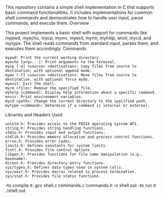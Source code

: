 This repository contains a simple shell implementation in C that supports basic command functionalities. It includes implementations for common shell commands and demonstrates how to handle user input, parse commands, and execute them.
Overview

This project implements a basic shell with support for commands like mypwd, myecho, mycp, mymv, myexit, myrm, myhelp, envir, mycd, and mytype. The shell reads commands from standard input, parses them, and executes them accordingly.
Commands

    mypwd: Print the current working directory.
    myecho [args...]: Print arguments to the terminal.
    mycp [-a] <source> <destination>: Copy files from source to destination, with optional append mode.
    mymv [-f] <source> <destination>: Move files from source to destination, with optional force mode.
    myexit: Exit the shell.
    myrm <file>: Remove the specified file.
    myhelp [command]: Display help information about a specific command.
    envir: Print environment variables.
    mycd <path>: Change the current directory to the specified path.
    mytype <command>: Determine if a command is internal or external.

Libraries and Headers Used

    unistd.h: Provides access to the POSIX operating system API.
    string.h: Provides string handling functions.
    stdio.h: Provides input and output functions.
    stdlib.h: Provides memory allocation and process control functions.
    errno.h: Provides error codes.
    limits.h: Defines constants for system limits.
    fcntl.h: Provides file control options.
    libgen.h: Provides functions for file name manipulation (e.g., basename).
    dirent.h: Provides directory entry functions.
    sys/types.h: Defines data types used in system calls.
    sys/wait.h: Provides macros related to process termination.
    sys/stat.h: Provides file status functions.


-to compile it:    gcc shell.c commands.c commands.h -o shell.out
-to run it:        ./shell.out
